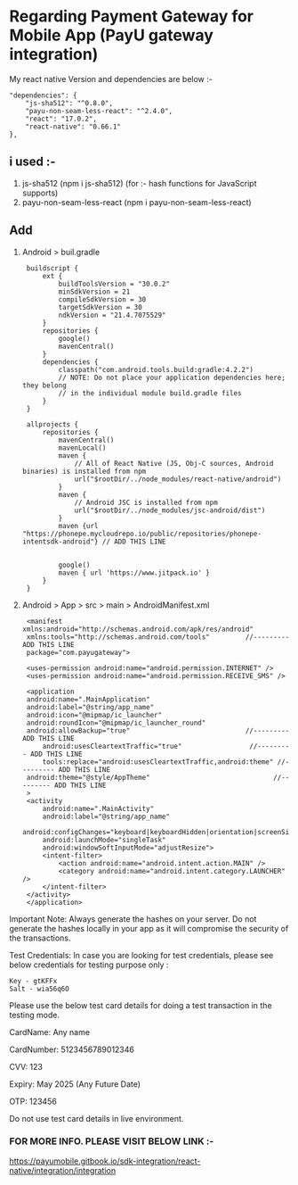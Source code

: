 # Regarding Payment Gateway for Mobile App (PayU gateway integration)

My react native Version and dependencies are below :- 

    "dependencies": {
        "js-sha512": "^0.8.0",
        "payu-non-seam-less-react": "^2.4.0",
        "react": "17.0.2",
        "react-native": "0.66.1"
    },


## i used :-

1. js-sha512 (npm i js-sha512) (for :- hash functions for JavaScript supports)
2. payu-non-seam-less-react (npm i payu-non-seam-less-react)

## Add 

1. Android > buil.gradle 

        buildscript {
            ext {
                buildToolsVersion = "30.0.2"
                minSdkVersion = 21
                compileSdkVersion = 30
                targetSdkVersion = 30
                ndkVersion = "21.4.7075529"
            }
            repositories {
                google()
                mavenCentral()
            }
            dependencies {
                classpath("com.android.tools.build:gradle:4.2.2")
                // NOTE: Do not place your application dependencies here; they belong
                // in the individual module build.gradle files
            }
        }

        allprojects {
            repositories {
                mavenCentral()
                mavenLocal()
                maven {
                    // All of React Native (JS, Obj-C sources, Android binaries) is installed from npm
                    url("$rootDir/../node_modules/react-native/android")
                }
                maven {
                    // Android JSC is installed from npm
                    url("$rootDir/../node_modules/jsc-android/dist")
                }
                maven {url "https://phonepe.mycloudrepo.io/public/repositories/phonepe-intentsdk-android"} // ADD THIS LINE


                google()
                maven { url 'https://www.jitpack.io' }
            }
        }




2. Android > App > src > main > AndroidManifest.xml 

        <manifest xmlns:android="http://schemas.android.com/apk/res/android"
        xmlns:tools="http://schemas.android.com/tools"         //--------- ADD THIS LINE
        package="com.payugateway">

        <uses-permission android:name="android.permission.INTERNET" />
        <uses-permission android:name="android.permission.RECEIVE_SMS" />

        <application
        android:name=".MainApplication"
        android:label="@string/app_name"
        android:icon="@mipmap/ic_launcher"
        android:roundIcon="@mipmap/ic_launcher_round"
        android:allowBackup="true"                             //--------- ADD THIS LINE
            android:usesCleartextTraffic="true"                 //--------- ADD THIS LINE
            tools:replace="android:usesCleartextTraffic,android:theme" //--------- ADD THIS LINE
        android:theme="@style/AppTheme"                               //--------- ADD THIS LINE
        >
        <activity
            android:name=".MainActivity"
            android:label="@string/app_name"
            android:configChanges="keyboard|keyboardHidden|orientation|screenSize|uiMode"
            android:launchMode="singleTask"
            android:windowSoftInputMode="adjustResize">
            <intent-filter>
                <action android:name="android.intent.action.MAIN" />
                <category android:name="android.intent.category.LAUNCHER" />
            </intent-filter>
        </activity>
        </application>
    </manifest>



Important Note: Always generate the hashes on your server. Do not generate the hashes locally in your app as it will compromise the security of the transactions.

 

Test Credentials: In case you are looking for test credentials, please see below credentials for testing purpose only :

    Key - gtKFFx
    Salt - wia56q6O


Please use the below test card details for doing a test transaction in the testing mode.


CardName: Any name


CardNumber: 5123456789012346


CVV: 123


Expiry: May 2025 (Any Future Date)


OTP: 123456

Do not use test card details in live environment.



### FOR MORE INFO. PLEASE VISIT BELOW LINK :- 

https://payumobile.gitbook.io/sdk-integration/react-native/integration/integration